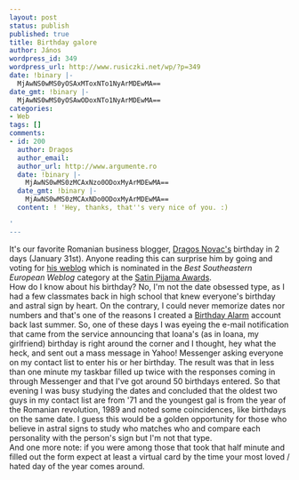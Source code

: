 ```yaml
---
layout: post
status: publish
published: true
title: Birthday galore
author: János
wordpress_id: 349
wordpress_url: http://www.rusiczki.net/wp/?p=349
date: !binary |-
  MjAwNS0wMS0yOSAxMToxNTo1NyArMDEwMA==
date_gmt: !binary |-
  MjAwNS0wMS0yOSAwODoxNTo1NyArMDEwMA==
categories:
- Web
tags: []
comments:
- id: 200
  author: Dragos
  author_email: 
  author_url: http://www.argumente.ro
  date: !binary |-
    MjAwNS0wMS0zMCAxNzo0ODoxMyArMDEwMA==
  date_gmt: !binary |-
    MjAwNS0wMS0zMCAxNDo0ODoxMyArMDEwMA==
  content: ! 'Hey, thanks, that''s very nice of you. :)

'
---
```

<p>It's our favorite Romanian business blogger, <a href="http://beyondbricks.ecademy.com/account.php?op=view&amp;id=39367">Dragos Novac's</a> birthday in 2 days (January 31st). Anyone reading this can surprise him by going and voting for <a href="http://www.argumente.ro">his weblog</a> which is nominated in the <em>Best Southeastern European Weblog</em> category at the <a href="http://fistfulofeuros.net/afoeawards.php">Satin Pijama Awards</a>.<br />
How do I know about his birthday? No, I'm not the date obsessed type, as I had a few classmates back in high school that knew everyone's birthday and astral sign by heart. On the contrary, I could never memorize dates nor numbers and that's one of the reasons I created a <a href="http://www.birthdayalarm.com">Birthday Alarm</a> account back last summer. So, one of these days I was eyeing the e-mail notification that came from the service announcing that Ioana's (as in Ioana, my girlfriend) birthday is right around the corner and I thought, hey what the heck, and sent out a mass message in Yahoo! Messenger asking everyone on my contact list to enter his or her birthday. The result was that in less than one minute my taskbar filled up twice with the responses coming in through Messenger and that I've got around 50 birthdays entered. So that evening I was busy studying the dates and concluded that the oldest two guys in my contact list are from '71 and the youngest gal is from the year of the Romanian revolution, 1989 and noted some coincidences, like birthdays on the same date. I guess this would be a golden opportunity for those who believe in astral signs to study who matches who and compare each personality with the person's sign but I'm not that type.<br />
And one more note: if you were among those that took that half minute and filled out the form expect at least a virtual card by the time your most loved / hated day of the year comes around.</p>
